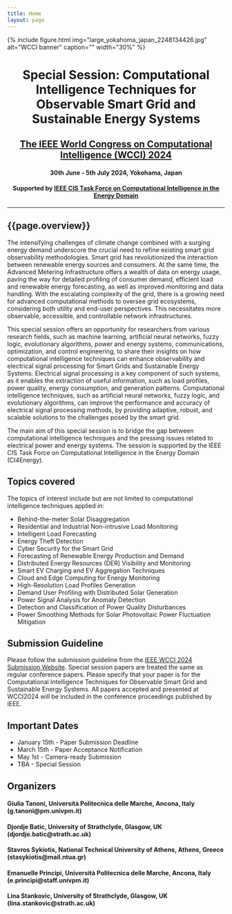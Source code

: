 ```yaml
---
title: Home
layout: page
---
```


{% include figure.html img="large_yokahoma_japan_2248134426.jpg" alt="WCCI banner" caption="" width="30%" %}

<h1 style="text-align: center;"> Special Session: Computational Intelligence Techniques for Observable Smart Grid and Sustainable Energy Systems</h1>
<h2 style="text-align: center;"><a href="https://2024.ieeewcci.org/">The IEEE World Congress on Computational Intelligence (WCCI) 2024</a></h2>
<h4 style="text-align: center;"> 30th June - 5th July 2024, Yokohama, Japan</h4>
<h4 style="text-align: center;"> Supported by <a href="http://www.gecad.isep.ipp.pt/ci4energy/">IEEE CIS Task Force on Computational Intelligence in the Energy Domain</a></h4>

---

## {{page.overview}}

The intensifying challenges of climate change combined with a surging energy demand 
underscore the crucial need to refine existing smart grid observability methodologies. Smart 
grid has revolutionized the interaction between renewable energy sources and consumers. 
At the same time, the Advanced Metering Infrastructure offers a wealth of data on energy 
usage, paving the way for detailed profiling of consumer demand, efficient load and 
renewable energy forecasting, as well as improved monitoring and data handling.
With the escalating complexity of the grid, there is a growing need for advanced 
computational methods to oversee grid ecosystems, considering both utility and end-user 
perspectives. This necessitates more observable, accessible, and controllable network 
infrastructures.

This special session offers an opportunity for researchers from various research fields, such 
as machine learning, artificial neural networks, fuzzy logic, evolutionary algorithms, power 
and energy systems, communications, optimization, and control engineering, to share their 
insights on how computational intelligence techniques can enhance observability and 
electrical signal processing for Smart Grids and Sustainable Energy Systems.
Electrical signal processing is a key component of such systems, as it enables the extraction 
of useful information, such as load profiles, power quality, energy consumption, and 
generation patterns. Computational intelligence techniques, such as artificial neural 
networks, fuzzy logic, and evolutionary algorithms, can improve the performance and 
accuracy of electrical signal processing methods, by providing adaptive, robust, and scalable 
solutions to the challenges posed by the smart grid.

The main aim of this special session is to bridge the gap between computational intelligence techniques 
and the pressing issues related to electrical power and energy systems. The session is 
supported by the IEEE CIS Task Force on Computational Intelligence in the Energy Domain (CI4Energy).

## Topics covered

The topics of interest include but are not limited to computational intelligence techniques 
applied in:
* Behind-the-meter Solar Disaggregation
* Residential and Industrial Non-intrusive Load Monitoring
* Intelligent Load Forecasting
* Energy Theft Detection
* Cyber Security for the Smart Grid
* Forecasting of Renewable Energy Production and Demand
* Distributed Energy Resources (DER) Visibility and Monitoring
* Smart EV Charging and EV Aggregation Techniques
* Cloud and Edge Computing for Energy Monitoring
* High-Resolution Load Profiles Generation
* Demand User Profiling with Distributed Solar Generation
* Power Signal Analysis for Anomaly Detection
* Detection and Classification of Power Quality Disturbances
* Power Smoothing Methods for Solar Photovoltaic Power Fluctuation Mitigation

## Submission Guideline

Please follow the submission guideline from the [IEEE WCCI 2024 Submission Website](https://2024.ieeewcci.org/submission). Special session papers are treated the same as regular conference papers. Please specify that your paper is for the Computational Intelligence Techniques for Observable Smart Grid and Sustainable Energy Systems. All papers accepted and presented at WCCI2024 will be included in the conference proceedings published by IEEE.

## Important Dates

- January 15th - Paper Submission Deadline
- March 15th - Paper Acceptance Notification
- May 1st - Camera-ready Submission
- TBA - Special Session

## Organizers

<h4> Giulia Tanoni, Università Politecnica delle Marche, Ancona, Italy (g.tanoni@pm.univpm.it) </h4>
<h4> Djordje Batic, University of Strathclyde, Glasgow, UK (djordje.batic@strath.ac.uk) </h4>
<h4> Stavros Sykiotis, National Technical University of Athens, Athens, Greece (stasykiotis@mail.ntua.gr) </h4>
<h4> Emanuelle Principi, Università Politecnica delle Marche, Ancona, Italy (e.principi@staff.univpm.it) </h4>
<h4> Lina Stankovic, University of Strathclyde, Glasgow, UK (lina.stankovic@strath.ac.uk) </h4>